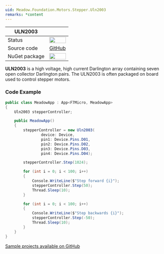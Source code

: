 ```yaml
---
uid: Meadow.Foundation.Motors.Stepper.Uln2003
remarks: *content
---
```


| ULN2003       |             |
|---------------|-------------|
| Status        | <img src="https://img.shields.io/badge/Working-brightgreen" style="width: auto; height: -webkit-fill-available;" /> |
| Source code   | [GitHub](https://github.com/WildernessLabs/Meadow.Foundation/tree/master/Source/Meadow.Foundation.Peripherals/Motors.Stepper.Uln2003) |
| NuGet package | <a href="https://www.nuget.org/packages/Meadow.Foundation.Motors.Stepper.Uln2003/" target="_blank"><img src="https://img.shields.io/nuget/v/Meadow.Foundation.Motors.Stepper.Uln2003.svg?label=Meadow.Foundation.Motors.Stepper.Uln2003" style="width: auto; height: -webkit-fill-available;" /></a> |

**ULN2003** is a high voltage, high current Darlington array containing seven open collector Darlington pairs. The ULN2003 is often packaged on board used to control stepper motors.

### Code Example

```csharp
public class MeadowApp : App<F7Micro, MeadowApp>
{
    Uln2003 stepperController;

    public MeadowApp()
    {
        stepperController = new Uln2003(
                device: Device, 
                pin1: Device.Pins.D01, 
                pin2: Device.Pins.D02, 
                pin3: Device.Pins.D03, 
                pin4: Device.Pins.D04);

        stepperController.Step(1024);

        for (int i = 0; i < 100; i++)
        {
            Console.WriteLine($"Step forward {i}");
            stepperController.Step(50);
            Thread.Sleep(10);
        }

        for (int i = 0; i < 100; i++)
        {
            Console.WriteLine($"Step backwards {i}");
            stepperController.Step(-50);
            Thread.Sleep(10);
        }
    }
}
```

[Sample projects available on GitHub](https://github.com/WildernessLabs/Meadow.Foundation/tree/master/Source/Meadow.Foundation.Peripherals/Motors.Stepper.Uln2003/Samples/) 